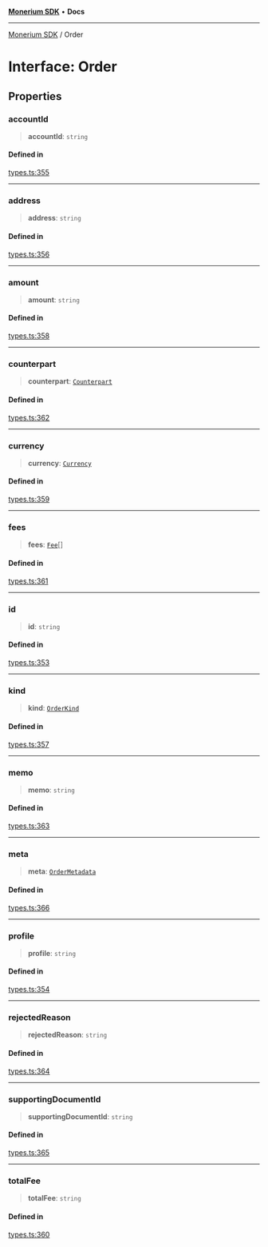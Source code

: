 [**Monerium SDK**](../README.md) • **Docs**

***

[Monerium SDK](../README.md) / Order

# Interface: Order

## Properties

### accountId

> **accountId**: `string`

#### Defined in

[types.ts:355](https://github.com/monerium/js-monorepo/blob/8ffdbde7b0c2c3e7515c531fdf342b90982e6cc9/packages/sdk/src/types.ts#L355)

***

### address

> **address**: `string`

#### Defined in

[types.ts:356](https://github.com/monerium/js-monorepo/blob/8ffdbde7b0c2c3e7515c531fdf342b90982e6cc9/packages/sdk/src/types.ts#L356)

***

### amount

> **amount**: `string`

#### Defined in

[types.ts:358](https://github.com/monerium/js-monorepo/blob/8ffdbde7b0c2c3e7515c531fdf342b90982e6cc9/packages/sdk/src/types.ts#L358)

***

### counterpart

> **counterpart**: [`Counterpart`](Counterpart.md)

#### Defined in

[types.ts:362](https://github.com/monerium/js-monorepo/blob/8ffdbde7b0c2c3e7515c531fdf342b90982e6cc9/packages/sdk/src/types.ts#L362)

***

### currency

> **currency**: [`Currency`](../enumerations/Currency.md)

#### Defined in

[types.ts:359](https://github.com/monerium/js-monorepo/blob/8ffdbde7b0c2c3e7515c531fdf342b90982e6cc9/packages/sdk/src/types.ts#L359)

***

### fees

> **fees**: [`Fee`](Fee.md)[]

#### Defined in

[types.ts:361](https://github.com/monerium/js-monorepo/blob/8ffdbde7b0c2c3e7515c531fdf342b90982e6cc9/packages/sdk/src/types.ts#L361)

***

### id

> **id**: `string`

#### Defined in

[types.ts:353](https://github.com/monerium/js-monorepo/blob/8ffdbde7b0c2c3e7515c531fdf342b90982e6cc9/packages/sdk/src/types.ts#L353)

***

### kind

> **kind**: [`OrderKind`](../enumerations/OrderKind.md)

#### Defined in

[types.ts:357](https://github.com/monerium/js-monorepo/blob/8ffdbde7b0c2c3e7515c531fdf342b90982e6cc9/packages/sdk/src/types.ts#L357)

***

### memo

> **memo**: `string`

#### Defined in

[types.ts:363](https://github.com/monerium/js-monorepo/blob/8ffdbde7b0c2c3e7515c531fdf342b90982e6cc9/packages/sdk/src/types.ts#L363)

***

### meta

> **meta**: [`OrderMetadata`](OrderMetadata.md)

#### Defined in

[types.ts:366](https://github.com/monerium/js-monorepo/blob/8ffdbde7b0c2c3e7515c531fdf342b90982e6cc9/packages/sdk/src/types.ts#L366)

***

### profile

> **profile**: `string`

#### Defined in

[types.ts:354](https://github.com/monerium/js-monorepo/blob/8ffdbde7b0c2c3e7515c531fdf342b90982e6cc9/packages/sdk/src/types.ts#L354)

***

### rejectedReason

> **rejectedReason**: `string`

#### Defined in

[types.ts:364](https://github.com/monerium/js-monorepo/blob/8ffdbde7b0c2c3e7515c531fdf342b90982e6cc9/packages/sdk/src/types.ts#L364)

***

### supportingDocumentId

> **supportingDocumentId**: `string`

#### Defined in

[types.ts:365](https://github.com/monerium/js-monorepo/blob/8ffdbde7b0c2c3e7515c531fdf342b90982e6cc9/packages/sdk/src/types.ts#L365)

***

### totalFee

> **totalFee**: `string`

#### Defined in

[types.ts:360](https://github.com/monerium/js-monorepo/blob/8ffdbde7b0c2c3e7515c531fdf342b90982e6cc9/packages/sdk/src/types.ts#L360)
